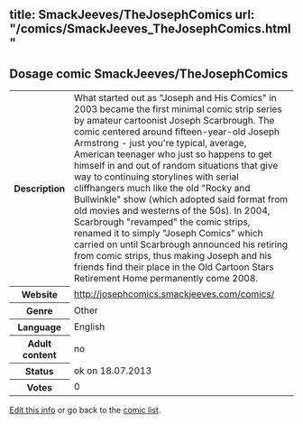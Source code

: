 title: SmackJeeves/TheJosephComics
url: "/comics/SmackJeeves_TheJosephComics.html"
---
Dosage comic SmackJeeves/TheJosephComics
-----------------------------------------

<p id="msg"></p>
<script type="text/javascript">
if (window.location.search === '?edit_info_mail=sent_ok') {
  var elem = document.getElementById("msg");
  elem.innerHTML = 'Edited information sucessfully sent for review, which is usually done daily. Thanks!';
  elem.className = 'ok';
}
</script>
<table class="comicinfo">
<tr>
<th>Description</th><td>What started out as &quot;Joseph and His Comics&quot; in 2003 became the first minimal comic strip series by amateur cartoonist Joseph Scarbrough. The comic centered around fifteen-year-old Joseph Armstrong - just you're typical, average, American teenager who just so happens to get himself in and out of random situations that give way to continuing storylines with serial cliffhangers much like the old &quot;Rocky and Bullwinkle&quot; show (which adopted said format from old movies and westerns of the 50s). In 2004, Scarbrough &quot;revamped&quot; the comic strips, renamed it to simply &quot;Joseph Comics&quot; which carried on until Scarbrough announced his retiring from comic strips, thus making Joseph and his friends find their place in the Old Cartoon Stars Retirement Home permanently come 2008.</td>
</tr>
<tr>
<th>Website</th><td><a href="http://josephcomics.smackjeeves.com/comics/">http://josephcomics.smackjeeves.com/comics/</a></td>
</tr>
<tr>
<th>Genre</th><td>Other</td>
</tr>
<tr>
<th>Language</th><td>English</td>
</tr>
<tr>
<th>Adult content</th><td>no</td>
</tr>
<tr>
<th>Status</th><td>ok on 18.07.2013</td>
</tr>
<tr>
<th>Votes</th><td>0</td>
</tr>
</table>

[Edit this info](SmackJeeves_TheJosephComics_edit.html) or go back to the [comic list](../comic-index.html).
